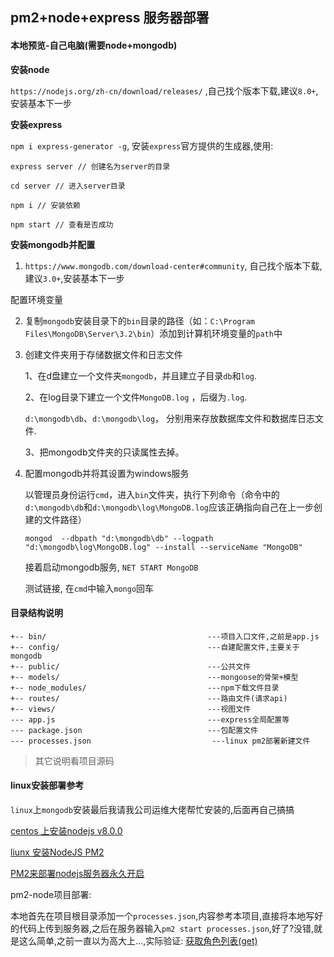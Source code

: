 ## pm2+node+express 服务器部署

#### 本地预览-自己电脑(需要node+mongodb)

**安装node**

`https://nodejs.org/zh-cn/download/releases/` ,自己找个版本下载,建议`8.0+`,安装基本下一步

**安装express**

`npm i express-generator -g`, 安装`express`官方提供的生成器,使用:

```
express server // 创建名为server的目录

cd server // 进入server目录

npm i // 安装依赖

npm start // 查看是否成功
```

**安装mongodb并配置**

1. `https://www.mongodb.com/download-center#community`, 自己找个版本下载,建议`3.0+`,安装基本下一步

配置环境变量

2. 复制`mongodb`安装目录下的`bin`目录的路径（如：`C:\Program Files\MongoDB\Server\3.2\bin`）添加到计算机环境变量的`path`中

3. 创建文件夹用于存储数据文件和日志文件

    1、在d盘建立一个文件夹`mongodb`，并且建立子目录`db`和`log`.

    2、在log目录下建立一个文件`MongoDB.log` ，后缀为`.log`.

    `d:\mongodb\db`、`d:\mongodb\log`， 分别用来存放数据库文件和数据库日志文件.

    3、把mongodb文件夹的只读属性去掉。

4. 配置mongodb并将其设置为windows服务

    以管理员身份运行`cmd`，进入`bin`文件夹，执行下列命令（命令中的`d:\mongodb\db`和`d:\mongodb\log\MongoDB.log`应该正确指向自己在上一步创建的文件路径）
   ```
   mongod  --dbpath "d:\mongodb\db" --logpath "d:\mongodb\log\MongoDB.log" --install --serviceName "MongoDB"
   ```
    接着启动mongodb服务, `NET START MongoDB`
    
    测试链接, 在`cmd`中输入`mongo`回车
    
#### 目录结构说明
```
+-- bin/                                    ---项目入口文件,之前是app.js
+-- config/                                 ---自建配置文件,主要关于mongodb
+-- public/                                 ---公共文件
+-- models/                                 ---mongoose的骨架+模型
+-- node_modules/                           ---npm下载文件目录
+-- routes/                                 ---路由文件(请求api)
+-- views/                                  ---视图文件
--- app.js                                  ---express全局配置等
--- package.json                            ---包配置文件
--- processes.json                           ---linux pm2部署新建文件
```
    
> 其它说明看项目源码
    
#### linux安装部署参考

`linux`上`mongodb`安装最后我请我公司运维大佬帮忙安装的,后面再自己搞搞

[centos 上安装nodejs v8.0.0](https://www.cnblogs.com/baby123/p/6955396.html)

[liunx 安装NodeJS PM2](https://blog.csdn.net/u012765616/article/details/79204009)

[PM2来部署nodejs服务器永久开启](https://www.cnblogs.com/lxg0/p/7771229.html)

pm2-node项目部署:

本地首先在项目根目录添加一个`processes.json`,内容参考本项目,直接将本地写好的代码上传到服务器,之后在服务器输入`pm2 start processes.json`,好了?没错,就是这么简单,之前一直以为高大上...,实际验证: [获取角色列表(get)](http://120.79.239.41:3000/users/userList)